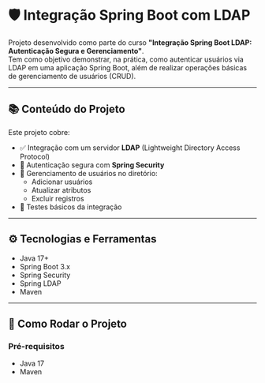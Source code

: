 # 🛡️ Integração Spring Boot com LDAP

Projeto desenvolvido como parte do curso **"Integração Spring Boot LDAP: Autenticação Segura e Gerenciamento"**.  
Tem como objetivo demonstrar, na prática, como autenticar usuários via LDAP em uma aplicação Spring Boot, além de realizar operações básicas de gerenciamento de usuários (CRUD).

---

## 📚 Conteúdo do Projeto

Este projeto cobre:

- ✅ Integração com um servidor **LDAP** (Lightweight Directory Access Protocol)
- 🔐 Autenticação segura com **Spring Security**
- 👥 Gerenciamento de usuários no diretório:
  - Adicionar usuários
  - Atualizar atributos
  - Excluir registros
- 🧪 Testes básicos da integração

---

## ⚙️ Tecnologias e Ferramentas

- Java 17+
- Spring Boot 3.x
- Spring Security
- Spring LDAP
- Maven

---

## 🚀 Como Rodar o Projeto

### Pré-requisitos

- Java 17
- Maven
